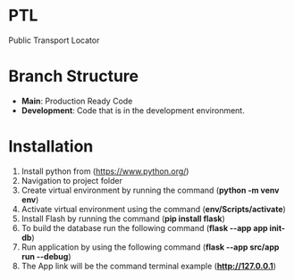 # PTL
Public Transport Locator

# Branch Structure
* **Main**: Production Ready Code
* **Development**: Code that is in the development environment.

# Installation
1. Install python from (https://www.python.org/)
1. Navigation to project folder
1. Create virtual environment by running the command (**python -m venv env**)
1. Activate virtual environment using the command (**env/Scripts/activate**)
1. Install Flash by running the command (**pip install flask**)
1. To build the database run the following command (**flask --app app init-db**) 
1. Run application by using the following command (**flask --app src/app run --debug**) 
1. The App link will be the command terminal example (**http://127.0.0.1**)